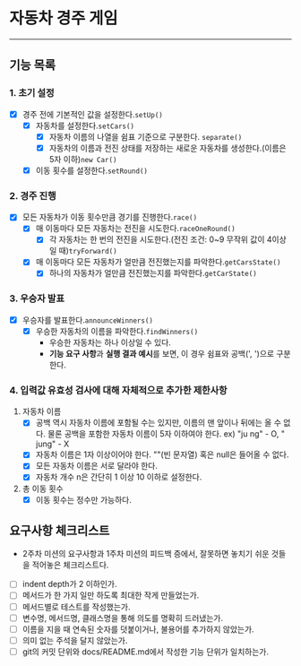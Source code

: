 # 자동차 경주 게임

---
## 기능 목록
### 1. 초기 설정
- [x] 경주 전에 기본적인 값을 설정한다.```setUp()```
  - [x] 자동차를 설정한다.```setCars()```
    - [x] 자동차 이름의 나열을 쉼표 기준으로 구분한다. ```separate()```
    - [x] 자동차의 이름과 전진 상태를 저장하는 새로운 자동차를 생성한다.(이름은 5자 이하)```new Car()```
  - [x] 이동 횟수를 설정한다.```setRound()```

### 2. 경주 진행
- [x] 모든 자동차가 이동 횟수만큼 경기를 진행한다.```race()```
  - [x] 매 이동마다 모든 자동차는 전진을 시도한다.```raceOneRound()```
    - [x] 각 자동차는 한 번의 전진을 시도한다.(전진 조건: 0~9 무작위 값이 4이상일 때)```tryForward()```
  - [x] 매 이동마다 모든 자동차가 얼만큼 전진했는지를 파악한다.```getCarsState()```
    - [x] 하나의 자동차가 얼만큼 전진했는지를 파악한다.```getCarState()```

### 3. 우승자 발표
- [x] 우승자를 발표한다.```announceWinners()```
  - [x] 우승한 자동차의 이름을 파악한다.```findWinners()```
    - 우승한 자동차는 하나 이상일 수 있다.
    - **기능 요구 사항**과 **실행 결과 예시**를 보면, 이 경우 쉼표와 공백(', ')으로 구분한다.

### 4. 입력값 유효성 검사에 대해 자체적으로 추가한 제한사항
1. 자동차 이름
   - [x] 공백 역시 자동차 이름에 포함될 수는 있지만, 이름의 맨 앞이나 뒤에는 올 수 없다. 
         물론 공백을 포함한 자동차 이름이 5자 이하여야 한다.
         ex) "ju ng" - O, " jung" - X
   - [x] 자동차 이름은 1자 이상이어야 한다. ""(빈 문자열) 혹은 null은 들어올 수 없다.
   - [x] 모든 자동차 이름은 서로 달라야 한다.
   - [x] 자동차 개수 n은 간단히 1 이상 10 이하로 설정한다.

2. 총 이동 횟수
   - [x] 이동 횟수는 정수만 가능하다.

## 요구사항 체크리스트
- 2주차 미션의 요구사항과 1주차 미션의 피드백 증에서, 잘못하면 놓치기 쉬운 것들을 적어놓은 체크리스트다.
- [ ] indent depth가 2 이하인가.
- [ ] 메서드가 한 가지 일만 하도록 최대한 작게 만들었는가.
- [ ] 메서드별로 테스트를 작성했는가.
- [ ] 변수명, 메서드명, 클래스명을 통해 의도를 명확히 드러냈는가.
- [ ] 이름을 지을 때 연속된 숫자를 덧붙이거나, 불용어를 추가하지 않았는가.
- [ ] 의미 없는 주석을 달지 않았는가.
- [ ] git의 커밋 단위와 docs/README.md에서 작성한 기능 단위가 일치하는가.
